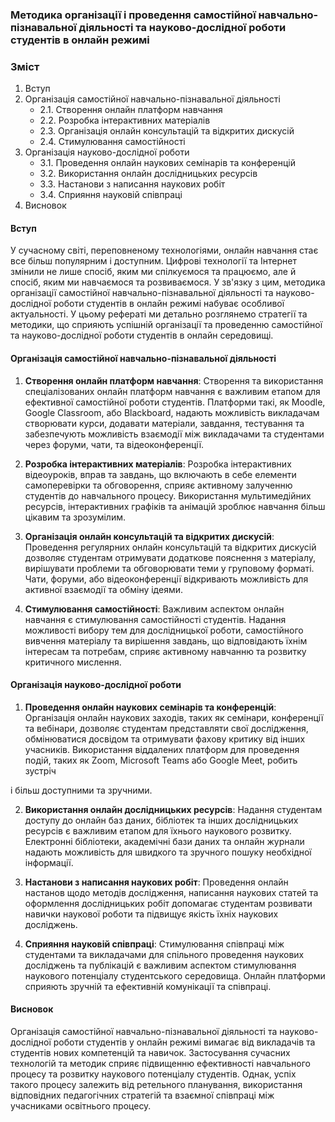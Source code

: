 ### Методика організації і проведення самостійної навчально-пізнавальної діяльності та науково-дослідної роботи студентів в онлайн режимі

### Зміст

1. Вступ
2. Організація самостійної навчально-пізнавальної діяльності
   - 2.1. Створення онлайн платформ навчання
   - 2.2. Розробка інтерактивних матеріалів
   - 2.3. Організація онлайн консультацій та відкритих дискусій
   - 2.4. Стимулювання самостійності
3. Організація науково-дослідної роботи
   - 3.1. Проведення онлайн наукових семінарів та конференцій
   - 3.2. Використання онлайн дослідницьких ресурсів
   - 3.3. Настанови з написання наукових робіт
   - 3.4. Сприяння науковій співпраці
4. Висновок

#### Вступ
У сучасному світі, переповненому технологіями, онлайн навчання стає все більш популярним і доступним. Цифрові технології та Інтернет змінили не лише спосіб, яким ми спілкуємося та працюємо, але й спосіб, яким ми навчаємося та розвиваємося. У зв'язку з цим, методика організації самостійної навчально-пізнавальної діяльності та науково-дослідної роботи студентів в онлайн режимі набуває особливої актуальності. У цьому рефераті ми детально розглянемо стратегії та методики, що сприяють успішній організації та проведенню самостійної та науково-дослідної роботи студентів в онлайн середовищі.

#### Організація самостійної навчально-пізнавальної діяльності

1. **Створення онлайн платформ навчання**:
   Створення та використання спеціалізованих онлайн платформ навчання є важливим етапом для ефективної самостійної роботи студентів. Платформи такі, як Moodle, Google Classroom, або Blackboard, надають можливість викладачам створювати курси, додавати матеріали, завдання, тестування та забезпечують можливість взаємодії між викладачами та студентами через форуми, чати, та відеоконференції.

2. **Розробка інтерактивних матеріалів**:
   Розробка інтерактивних відеоуроків, вправ та завдань, що включають в себе елементи самоперевірки та обговорення, сприяє активному залученню студентів до навчального процесу. Використання мультимедійних ресурсів, інтерактивних графіків та анімацій зроблює навчання більш цікавим та зрозумілим.

3. **Організація онлайн консультацій та відкритих дискусій**:
   Проведення регулярних онлайн консультацій та відкритих дискусій дозволяє студентам отримувати додаткове пояснення з матеріалу, вирішувати проблеми та обговорювати теми у груповому форматі. Чати, форуми, або відеоконференції відкривають можливість для активної взаємодії та обміну ідеями.

4. **Стимулювання самостійності**:
   Важливим аспектом онлайн навчання є стимулювання самостійності студентів. Надання можливості вибору тем для дослідницької роботи, самостійного вивчення матеріалу та вирішення завдань, що відповідають їхнім інтересам та потребам, сприяє активному навчанню та розвитку критичного мислення.

#### Організація науково-дослідної роботи

1. **Проведення онлайн наукових семінарів та конференцій**:
   Організація онлайн наукових заходів, таких як семінари, конференції та вебінари, дозволяє студентам представляти свої дослідження, обмінюватися досвідом та отримувати фахову критику від інших учасників. Використання віддалених платформ для проведення подій, таких як Zoom, Microsoft Teams або Google Meet, робить зустріч

і більш доступними та зручними.

2. **Використання онлайн дослідницьких ресурсів**:
   Надання студентам доступу до онлайн баз даних, бібліотек та інших дослідницьких ресурсів є важливим етапом для їхнього наукового розвитку. Електронні бібліотеки, академічні бази даних та онлайн журнали надають можливість для швидкого та зручного пошуку необхідної інформації.

3. **Настанови з написання наукових робіт**:
   Проведення онлайн настанов щодо методів дослідження, написання наукових статей та оформлення дослідницьких робіт допомагає студентам розвивати навички наукової роботи та підвищує якість їхніх наукових досліджень.

4. **Сприяння науковій співпраці**:
   Стимулювання співпраці між студентами та викладачами для спільного проведення наукових досліджень та публікацій є важливим аспектом стимулювання наукового потенціалу студентського середовища. Онлайн платформи сприяють зручній та ефективній комунікації та співпраці.

#### Висновок
Організація самостійної навчально-пізнавальної діяльності та науково-дослідної роботи студентів у онлайн режимі вимагає від викладачів та студентів нових компетенцій та навичок. Застосування сучасних технологій та методик сприяє підвищенню ефективності навчального процесу та розвитку наукового потенціалу студентів. Однак, успіх такого процесу залежить від ретельного планування, використання відповідних педагогічних стратегій та взаємної співпраці між учасниками освітнього процесу.